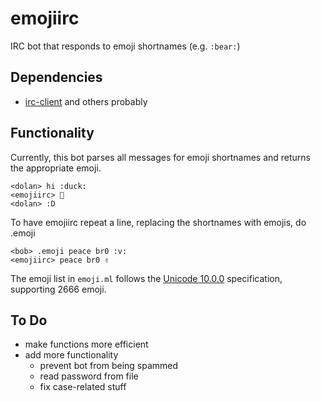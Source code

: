 # emojiirc
IRC bot that responds to emoji shortnames (e.g. `:bear:`)

## Dependencies
 - [irc-client](https://github.com/johnelse/ocaml-irc-client)
and others probably

## Functionality
Currently, this bot parses all messages for emoji shortnames and returns the appropriate emoji.

```
<dolan> hi :duck:
<emojiirc> 🦆
<dolan> :D
```

To have emojiirc repeat a line, replacing the shortnames with emojis, do .emoji <your text here>
```
<bob> .emoji peace br0 :v:
<emojiirc> peace br0 ✌️
```

The emoji list in `emoji.ml` follows the [Unicode 10.0.0](http://unicode.org/versions/Unicode10.0.0/) specification, supporting 2666 emoji.

## To Do
 - make functions more efficient
 - add more functionality
   - prevent bot from being spammed
   - read password from file
   - fix case-related stuff
